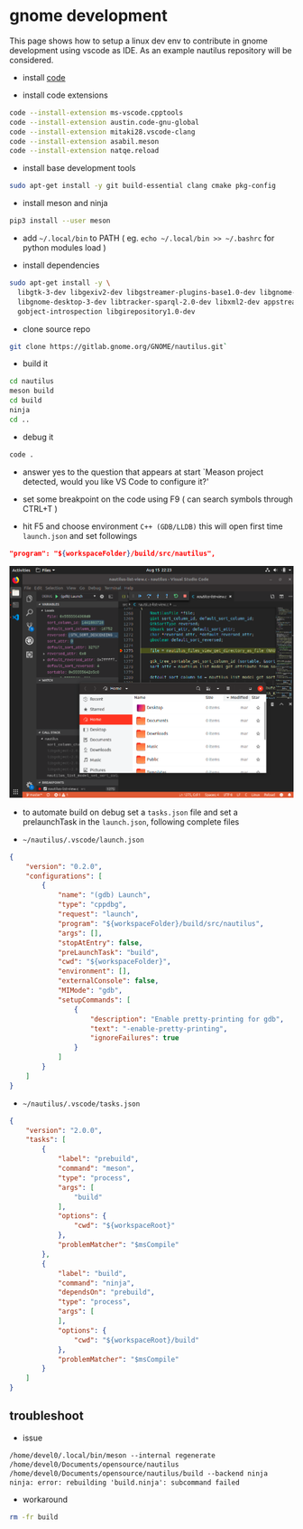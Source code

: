 # gnome development

This page shows how to setup a linux dev env to contribute in gnome development using vscode as IDE.
As an example nautilus repository will be considered.

- install [code](https://code.visualstudio.com/)

- install code extensions

```sh
code --install-extension ms-vscode.cpptools
code --install-extension austin.code-gnu-global
code --install-extension mitaki28.vscode-clang
code --install-extension asabil.meson
code --install-extension natqe.reload
```

- install base development tools
```sh
sudo apt-get install -y git build-essential clang cmake pkg-config
```

- install meson and ninja
```sh
pip3 install --user meson
```

- add `~/.local/bin` to PATH ( eg. `echo ~/.local/bin >> ~/.bashrc` for python modules load )

- install dependencies
```sh
sudo apt-get install -y \    
  libgtk-3-dev libgexiv2-dev libgstreamer-plugins-base1.0-dev libgnome-autoar-0-dev \
  libgnome-desktop-3-dev libtracker-sparql-2.0-dev libxml2-dev appstream-util \
  gobject-introspection libgirepository1.0-dev
```

- clone source repo
```sh
git clone https://gitlab.gnome.org/GNOME/nautilus.git`
```

- build it
```sh
cd nautilus
meson build
cd build
ninja
cd ..
```

- debug it
```sh
code .
```

- answer yes to the question that appears at start `Meason project detected, would you like VS Code to configure it?'

- set some breakpoint on the code using F9 ( can search symbols through CTRL+T )

- hit F5 and choose environment `C++ (GDB/LLDB)` this will open first time `launch.json` and set followings

```json
"program": "${workspaceFolder}/build/src/nautilus",
```

![](../_files/gnome-dev-ide-example.png)

- to automate build on debug set a `tasks.json` file and set a prelaunchTask in the `launch.json`, following complete files

- `~/nautilus/.vscode/launch.json`
```json
{
    "version": "0.2.0",
    "configurations": [
        {
            "name": "(gdb) Launch",
            "type": "cppdbg",
            "request": "launch",
            "program": "${workspaceFolder}/build/src/nautilus",
            "args": [],
            "stopAtEntry": false,
            "preLaunchTask": "build",
            "cwd": "${workspaceFolder}",
            "environment": [],
            "externalConsole": false,
            "MIMode": "gdb",
            "setupCommands": [
                {
                    "description": "Enable pretty-printing for gdb",
                    "text": "-enable-pretty-printing",
                    "ignoreFailures": true
                }
            ]
        }
    ]
}
```

- `~/nautilus/.vscode/tasks.json`
```json
{
    "version": "2.0.0",
    "tasks": [
        {
            "label": "prebuild",
            "command": "meson",
            "type": "process",
            "args": [
                "build"
            ],
            "options": {
                "cwd": "${workspaceRoot}"
            },
            "problemMatcher": "$msCompile"
        },
        {
            "label": "build",
            "command": "ninja",
            "dependsOn": "prebuild",
            "type": "process",
            "args": [               
            ],
            "options": {
                "cwd": "${workspaceRoot}/build"
            },
            "problemMatcher": "$msCompile"
        }
    ]
}
```

## troubleshoot

- issue

```
/home/devel0/.local/bin/meson --internal regenerate /home/devel0/Documents/opensource/nautilus /home/devel0/Documents/opensource/nautilus/build --backend ninja
ninja: error: rebuilding 'build.ninja': subcommand failed
```

- workaround

```sh
rm -fr build
```
